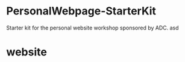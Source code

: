 # PersonalWebpage-StarterKit
Starter kit for the personal website workshop sponsored by ADC.
asd
# website
